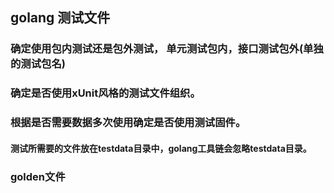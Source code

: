 ## golang 测试文件
### 确定使用包内测试还是包外测试， 单元测试包内，接口测试包外(单独的测试包名)
### 确定是否使用xUnit风格的测试文件组织。
### 根据是否需要数据多次使用确定是否使用测试固件。


#### 测试所需要的文件放在testdata目录中，golang工具链会忽略testdata目录。

### golden文件

